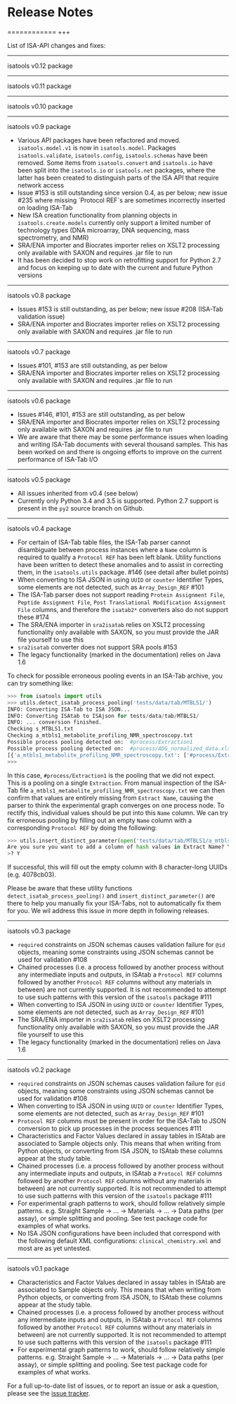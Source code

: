 # Release Notes
============
+++

List of ISA-API changes and fixes:

***

isatools v0.12 package

***

isatools v0.11 package

***

isatools v0.10 package

***

isatools v0.9 package

-   Various API packages have been refactored and moved.
    `isatools.model.v1` is now in `isatools.model`. Packages
    `isatools.validate`, `isatools.config`, `isatools.schemas` have been
    removed. Some items from `isatools.convert` and `isatools.io` have
    been split into the `isatools.io` or `isatools.net` packages, where
    the latter has been created to distinguish parts of the ISA API that
    require network access
-   Issue \#153 is still outstanding since version 0.4, as per below;
    new issue \#235 where missing \`Protocol REF\`s are sometimes
    incorrectly inserted on loading ISA-Tab
-   New ISA creation functionality from planning objects in
    `isatools.create.models` currently only support a limited number of
    technology types (DNA microarray, DNA sequencing, mass spectrometry,
    and NMR)
-   SRA/ENA importer and Biocrates importer relies on XSLT2 processing
    only available with SAXON and requires .jar file to run
-   It has been decided to stop work on retrofitting support for Python
    2.7 and focus on keeping up to date with the current and future
    Python versions

***

isatools v0.8 package

-   Issues \#153 is still outstanding, as per below; new issue \#208
    (ISA-Tab validation issue)
-   SRA/ENA importer and Biocrates importer relies on XSLT2 processing
    only available with SAXON and requires .jar file to run

***

isatools v0.7 package

-   Issues \#101, \#153 are still outstanding, as per below
-   SRA/ENA importer and Biocrates importer relies on XSLT2 processing
    only available with SAXON and requires .jar file to run

***

isatools v0.6 package

-   Issues \#146, \#101, \#153 are still outstanding, as per below
-   SRA/ENA importer and Biocrates importer relies on XSLT2 processing
    only available with SAXON and requires .jar file to run
-   We are aware that there may be some performance issues when loading
    and writing ISA-Tab documents with several thousand samples. This
    has been worked on and there is ongoing efforts to improve on the
    current performance of ISA-Tab I/O

***

isatools v0.5 package


-   All issues inherited from v0.4 (see below)
-   Currently only Python 3.4 and 3.5 is supported. Python 2.7 support
    is present in the `py2` source branch on Github.

*** 

isatools v0.4 package

-   For certain of ISA-Tab table files, the ISA-Tab parser cannot
    disambiguate between process instances where a `Name` column is
    required to qualify a `Protocol REF` has been left blank. Utility
    functions have been written to detect these anomalies and to assist
    in correcting them, in the `isatools.utils` package. \#146 (see
    detail after bullet points)
-   When converting to ISA JSON in using `UUID` or `counter` Identifier
    Types, some elements are not detected, such as `Array_Design_REF`
    \#101
-   The ISA-Tab parser does not support reading
    `Protein Assignment File`, `Peptide Assignment File`,
    `Post Translational Modification Assignment File` columns, and
    therefore the `isatab2*` converters also do not support these \#174
-   The SRA/ENA importer in `sra2isatab` relies on XSLT2 processing
    functionality only available with SAXON, so you must provide the JAR
    file yourself to use this
-   `sra2isatab` converter does not support SRA pools \#153
-   The legacy functionality (marked in the documentation) relies on
    Java 1.6

To check for possible erroneous pooling events in an ISA-Tab archive,
you can try something like:

```python
>>> from isatools import utils
>>> utils.detect_isatab_process_pooling('tests/data/tab/MTBLS1/')
INFO: Converting ISA-Tab to ISA JSON...
INFO: Converting ISAtab to ISAjson for tests/data/tab/MTBLS1/
INFO: ... conversion finished.
Checking s_MTBLS1.txt
Checking a_mtbls1_metabolite_profiling_NMR_spectroscopy.txt
Possible process pooling detected on:  #process/Extraction1
Possible process pooling detected on:  #process/ADG_normalized_data.xlsx
[{'a_mtbls1_metabolite_profiling_NMR_spectroscopy.txt': ['#process/Extraction1', '#process/ADG_normalized_data.xlsx']}]
>>>
```

In this case, `#process/Extraction1` is the pooling that we did not
expect. This is a pooling on a single `Extraction`. From manual
inspection of the ISA-Tab file
`a_mtbls1_metabolite_profiling_NMR_spectroscopy.txt` we can then confirm
that values are entirely missing from `Extract Name`, causing the parser
to think the experimental graph converges on one process node. To
rectify this, individual values should be put into this `Name` column.
We can try fix erroneous pooling by filling out an empty `Name` column
with a corresponding `Protocol REF` by doing the following:

```python
>>> utils.insert_distinct_parameter(open('tests/data/tab/MTBLS1/a_mtbls1_metabolite_profiling_NMR_spectroscopy.txt', 'r+'), 'Extraction')
Are you sure you want to add a column of hash values in Extract Name? Y/(N)
>? Y
```

If successful, this will fill out the empty column with 8 character-long
UUIDs (e.g. 4078cb03).

Please be aware that these utility functions
`detect_isatab_process_pooling()` and `insert_distinct_parameter()` are
there to help you manually fix your ISA-Tabs, not to automatically fix
them for you. We wil address this issue in more depth in following
releases.

***

isatools v0.3 package

-   `required` constraints on JSON schemas causes validation failure for
    `@id` objects, meaning some constraints using JSON schemas cannot be
    used for validation \#108
-   Chained processes (i.e. a process followed by another process
    without any intermediate inputs and outputs, in ISAtab a
    `Protocol REF` columns followed by another `Protocol REF` columns
    without any materials in between) are not currently supported. It is
    not recommended to attempt to use such patterns with this version of
    the `isatools` package \#111
-   When converting to ISA JSON in using `UUID` or `counter` Identifier
    Types, some elements are not detected, such as `Array_Design_REF`
    \#101
-   The SRA/ENA importer in `sra2isatab` relies on XSLT2 processing
    functionality only available with SAXON, so you must provide the JAR
    file yourself to use this
-   The legacy functionality (marked in the documentation) relies on
    Java 1.6

***

isatools v0.2 package

-   `required` constraints on JSON schemas causes validation failure for
    `@id` objects, meaning some constraints using JSON schemas cannot be
    used for validation \#108
-   When converting to ISA JSON in using `UUID` or `counter` Identifier
    Types, some elements are not detected, such as `Array_Design_REF`
    \#101
-   `Protocol REF` columns must be present in order for the ISA-Tab to
    JSON conversion to pick up processes in the process sequences \#111
-   Characteristics and Factor Values declared in assay tables in ISAtab
    are associated to Sample objects only. This means that when writing
    from Python objects, or converting from ISA JSON, to ISAtab these
    columns appear at the study table.
-   Chained processes (i.e. a process followed by another process
    without any intermediate inputs and outputs, in ISAtab a
    `Protocol REF` columns followed by another `Protocol REF` columns
    without any materials in between) are not currently supported. It is
    not recommended to attempt to use such patterns with this version of
    the `isatools` package \#111
-   For experimental graph patterns to work, should follow relatively
    simple patterns. e.g. Straight Sample -\> \... -\> Materials -\>
    \... -\> Data paths (per assay), or simple splitting and pooling.
    See test package code for examples of what works.
-   No ISA JSON configurations have been included that correspond with
    the following default XML configurations: `clinical_chemistry.xml`
    and most are as yet untested.

*** 

isatools v0.1 package

-   Characteristics and Factor Values declared in assay tables in ISAtab
    are associated to Sample objects only. This means that when writing
    from Python objects, or converting from ISA JSON, to ISAtab these
    columns appear at the study table.
-   Chained processes (i.e. a process followed by another process
    without any intermediate inputs and outputs, in ISAtab a
    `Protocol REF` columns followed by another `Protocol REF` columns
    without any materials in between) are not currently supported. It is
    not recommended to attempt to use such patterns with this version of
    the `isatools` package \#111
-   For experimental graph patterns to work, should follow relatively
    simple patterns. e.g. Straight Sample -\> \... -\> Materials -\>
    \... -\> Data paths (per assay), or simple splitting and pooling.
    See test package code for examples of what works.

For a full up-to-date list of issues, or to report an issue or ask a
question, please see the [issue
tracker](https://github.com/ISA-tools/isa-api/issues).
